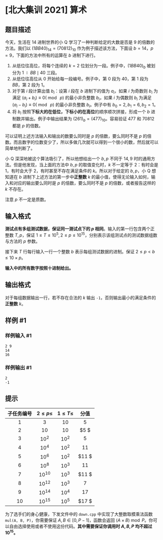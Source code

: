 # [北大集训 2021] 算术

## 题目描述

今天，生活在 14 进制世界的小 Q 学习了一种判断给定的大数是否是 9 的倍数的方法。我们以 $(1BB40)_{14} = (70812)_{10}$ 作为例子描述该方法，下面设 $b=14$，$p=9$，下面的方法中所有的运算在 $b$ 进制下进行。

1. 从低位往高位，将每个连续的 $k=2$ 位划分为一段。例子中，$(1BB40)_{b}$ 被划分为 $1 \mid BB \mid 40$ 三段。
2. 从低位往高位从 $0$ 开始给每一段编号。例子中，第 $0$ 段为 $40$，第 $1$ 段为 $BB$，第 $2$ 段为 $1$。
3. 对于第 $i$ 段计算出值 $b_i$：设第 $i$ 段在 $b$ 进制下的值为 $a_i$，如果 $i$ 为奇数则 $b_i$ 为满足 $(a_i+b_i) \equiv 0(\bmod\ p)$ 的最小非负整数 $b_i$，如果 $i$ 为偶数则 $b_i$ 为满足 $(a_i-b_i) \equiv 0(\bmod\ p)$ 的最小非负整数 $b_i$。例子中有 $b_0=2,b_1=6,b_2=1$。
4. 将 $b_i$ 按照**下标大的在低位，下标小的在高位**的顺序顺次拼接，形成一个 $b$ 进制数并输出。例子中输出结果为 $(261)_{b} = (477)_{10}$。容易验证 $477$ 和 $70812$ 都是 $p$ 的倍数。

可以证明上述方法输入和输出的数要么同时是 $p$ 的倍数，要么同时不是 $p$ 的倍数。而且数字的位数变少了，所以多做几次就可以得到一个很小的数，然后就可以简单地判断了。

小 Q 深深地被这个算法吸引了，所以他想给出一个 $b,p$ 不同于 $14,9$ 时的通用方法。但是他发现，当上面的方法中 $b,p$ 的取值变化时，$k$ 不一定等于 $2$：有时会是 $1$，有时会大于 $2$，有时甚至不存在满足条件的 $k$。所以对于给定的 $b,p$，小 Q 想知道在 $b$ 进制下上述方法的第一步中**正整数** $k$ 的最小值，使得无论输入如何，输入和对应的输出要么同时是 $p$ 的倍数，要么同时不是 $p$ 的倍数，或者报告这样的 $k$ 不存在。

注意 $p$ 不一定是质数。


## 输入格式

**测试点有多组测试数据，保证同一测试点下的 $p$ 相同**。输入的第一行包含两个正整数 $T,p$，保证 $1 \le T \le 10^5,2 \leq p \le 10^{15}$，分别表示该组测试点的测试数据组数与方法的 $p$ 参数。

接下来 $T$ 行每行输入一行一个整数 $b$ 表示每组测试数据的进制。保证 $2 \leq p < b \leq 10 \times p$。

**输入中的所有数字按照十进制给出。**


## 输出格式

对于每组数据输出一行，若不存在合法的 $k$ 输出 `-1`，否则输出最小的满足条件的**正整数** $k$。


## 样例 #1

### 样例输入 #1
```
2 9
14
16
```

### 样例输出 #1

```
2
-1
```

## 提示

| 子任务编号 | $2\leq p\leq$ | $1\leq T\leq$ | 分值 |
| :--------: | :-----------: | :-----------: | :--: |
|    $1$     |      $3$      |     $10$      | $5$  |
|    $2$     |     $10$      |     $10$      | $5 $  |
|    $3$     |    $10^2$     |    $10^2$     | $5$  |
|    $4$     |    $10^4$     |    $10^2$     | $11$ |
|    $5$     |    $10^6$     |    $10^2$     | $11 $ |
|    $6$     |    $10^8$     |    $10^3$     | $11$ |
|    $7$     |   $10^{10}$   |    $10^3$     | $11 $ |
|    $8$     |   $10^{12}$   |    $10^3$     | $7$  |
|    $9$     |   $10^{14}$   |    $10^4$     | $17$ |
|    $10$    |   $10^{15}$   |    $10^5$     | $17 $ |





为了选手们的身心健康，下发文件中的 `down.cpp` 中实现了大整数取模乘法函数 `mul(A, B, P)`，你需要保证 $A,B \in [0,P-1]$，函数会返回 $(A \times B) \bmod P$。你可以自由选择使用或者不使用这份代码。**其中需要保证你调用时 $A,B,P$ 均不超过 $10^{15}$。**
